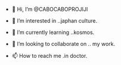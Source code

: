 
- 👋 Hi, I’m @CABOCABOPROJIJI

- 👀 I’m interested in ..japhan culture.
- 🌱 I’m currently learning ..kosmos.
- 💞️ I’m looking to collaborate on .. my work.
- 📫 How to reach me .in doctor.

<!---
CABOCABOPROJIJI/CABOCABOPROJIJI is a ✨ special ✨ repository because its `README.md` (this file) appears on your GitHub profile.
You can click the Preview link to take a look at your changes.
--->
